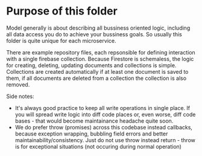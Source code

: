 # Purpose of this folder

Model generally is about describing all bussiness oriented logic, including all data access you do to achieve your bussiness goals. So usually this folder is quite unique for each microservice.

There are example repository files, each repsonsible for defining interaction with a single firebase collection. Because Firestore is schemaless, the logic for creating, deleting, updating documents and collections is simple. Collections are created automatically if at least one document is saved to them, if all documents are deleted from a collection the collection is also removed.

Side notes:
- It's always good practice to keep all write operations in single place. If you will spread write logic into diff code places or, even worse, diff code bases - that would become maintainance headache quite soon.
- We do prefer throw (promises) across this codebase instead callbacks, because exception wrapping, bubbling field errors and better maintainability/consistency. Just do not use throw instead return - throw is for exceptional situations (not occuring during normal operation)
